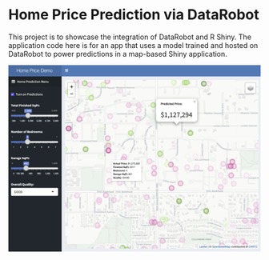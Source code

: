 
<!-- README.md is generated from README.Rmd. Please edit that file -->

# Home Price Prediction via DataRobot

<!-- badges: start -->
<!-- badges: end -->

This project is to showcase the integration of DataRobot and R Shiny.
The application code here is for an app that uses a model trained and
hosted on DataRobot to power predictions in a map-based Shiny
application.

![“screenshot of application”](app_screenshot.png)
